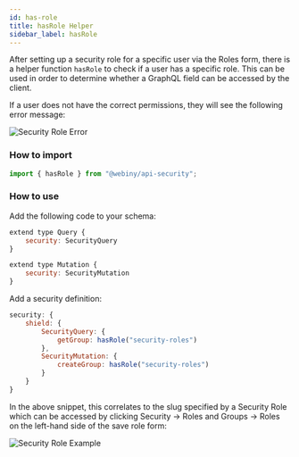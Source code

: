 ```yaml
---
id: has-role
title: hasRole Helper
sidebar_label: hasRole
---
```


After setting up a security role for a specific user via the Roles form, there is a helper function `hasRole` to check if a user has a specific role. This can be used in order to determine whether a GraphQL field can be accessed by the client.

If a user does not have the correct permissions, they will see the following error message:

![Security Role Error](/img/webiny-apps/security/development/api/GraphQLHelpers/has-role-scope-error.png)


### How to import
```js
import { hasRole } from "@webiny/api-security";
```

### How to use
Add the following code to your schema:
```js
extend type Query {
    security: SecurityQuery
}

extend type Mutation {
    security: SecurityMutation
}
```
Add a security definition:

```js
security: {
    shield: {
        SecurityQuery: {
            getGroup: hasRole("security-roles")
        },
        SecurityMutation: {
            createGroup: hasRole("security-roles")
        }
    }
}
```
In the above snippet, this correlates to the slug specified by a Security Role which can be accessed by clicking Security -> Roles and Groups -> Roles on the left-hand side of the save role form:

![Security Role Example](/img/webiny-apps/security/development/api/GraphQLHelpers/security-roles.png)